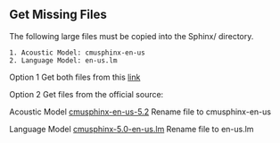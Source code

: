 ## Get Missing Files
The following large files must be copied into the Sphinx/ directory.

	1. Acoustic Model: cmusphinx-en-us
	2. Language Model: en-us.lm

Option 1
Get both files from this [link](https://onedrive.live.com/redir?resid=427D6D69FE5B4BA3!40133&authkey=!AFIK0llMvpxykPk&ithint=file%2czip)

Option 2
Get files from the official source:

Acoustic Model
[cmusphinx-en-us-5.2](https://sourceforge.net/projects/cmusphinx/files/Acoustic%20and%20Language%20Models/US%20English%20Generic%20Acoustic%20Model/) 
Rename file to cmusphinx-en-us

Language Model
[cmusphinx-5.0-en-us.lm](https://sourceforge.net/projects/cmusphinx/files/Acoustic%20and%20Language%20Models/US%20English%20Generic%20Language%20Model/) 
Rename file to en-us.lm


